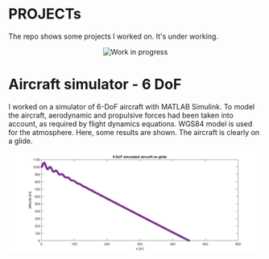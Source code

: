 # PROJECTs
The repo shows some projects I worked on. It's under working.
<p align="center">
  <img src="https://github.com/vejsili/voyager/blob/main/WIP.gif" alt="Work in progress" width=256 >
</p>

# Aircraft simulator - 6 DoF

I worked on a simulator of 6-DoF aircraft with MATLAB Simulink. To model the aircraft, aerodynamic and propulsive forces had been taken into account, as required by flight dynamics equations. WGS84 model is used for the atmosphere.
Here, some results are shown. The aircraft is clearly on a glide. 
<p align="center">
  <img src="https://github.com/vejsili/voyager/blob/main/ALTvsX.jpg" alt="altitude vs distance">
</p>




